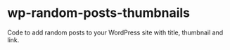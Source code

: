 # wp-random-posts-thumbnails
Code to add random posts to your WordPress site with title, thumbnail and link.
